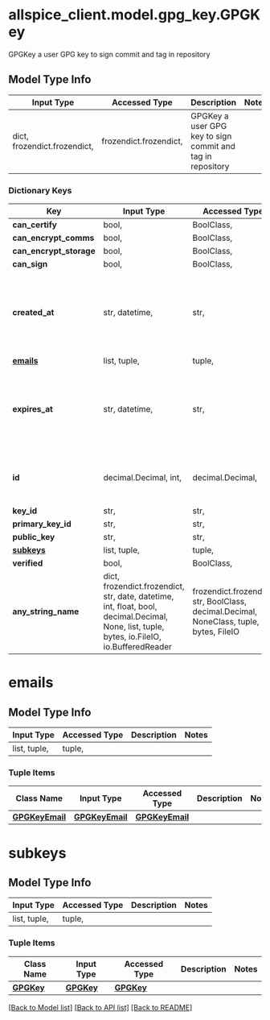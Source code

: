 # allspice_client.model.gpg_key.GPGKey

GPGKey a user GPG key to sign commit and tag in repository

## Model Type Info
Input Type | Accessed Type | Description | Notes
------------ | ------------- | ------------- | -------------
dict, frozendict.frozendict,  | frozendict.frozendict,  | GPGKey a user GPG key to sign commit and tag in repository | 

### Dictionary Keys
Key | Input Type | Accessed Type | Description | Notes
------------ | ------------- | ------------- | ------------- | -------------
**can_certify** | bool,  | BoolClass,  |  | [optional] 
**can_encrypt_comms** | bool,  | BoolClass,  |  | [optional] 
**can_encrypt_storage** | bool,  | BoolClass,  |  | [optional] 
**can_sign** | bool,  | BoolClass,  |  | [optional] 
**created_at** | str, datetime,  | str,  |  | [optional] value must conform to RFC-3339 date-time
**[emails](#emails)** | list, tuple,  | tuple,  |  | [optional] 
**expires_at** | str, datetime,  | str,  |  | [optional] value must conform to RFC-3339 date-time
**id** | decimal.Decimal, int,  | decimal.Decimal,  |  | [optional] value must be a 64 bit integer
**key_id** | str,  | str,  |  | [optional] 
**primary_key_id** | str,  | str,  |  | [optional] 
**public_key** | str,  | str,  |  | [optional] 
**[subkeys](#subkeys)** | list, tuple,  | tuple,  |  | [optional] 
**verified** | bool,  | BoolClass,  |  | [optional] 
**any_string_name** | dict, frozendict.frozendict, str, date, datetime, int, float, bool, decimal.Decimal, None, list, tuple, bytes, io.FileIO, io.BufferedReader | frozendict.frozendict, str, BoolClass, decimal.Decimal, NoneClass, tuple, bytes, FileIO | any string name can be used but the value must be the correct type | [optional]

# emails

## Model Type Info
Input Type | Accessed Type | Description | Notes
------------ | ------------- | ------------- | -------------
list, tuple,  | tuple,  |  | 

### Tuple Items
Class Name | Input Type | Accessed Type | Description | Notes
------------- | ------------- | ------------- | ------------- | -------------
[**GPGKeyEmail**](GPGKeyEmail.md) | [**GPGKeyEmail**](GPGKeyEmail.md) | [**GPGKeyEmail**](GPGKeyEmail.md) |  | 

# subkeys

## Model Type Info
Input Type | Accessed Type | Description | Notes
------------ | ------------- | ------------- | -------------
list, tuple,  | tuple,  |  | 

### Tuple Items
Class Name | Input Type | Accessed Type | Description | Notes
------------- | ------------- | ------------- | ------------- | -------------
[**GPGKey**](GPGKey.md) | [**GPGKey**](GPGKey.md) | [**GPGKey**](GPGKey.md) |  | 

[[Back to Model list]](../../README.md#documentation-for-models) [[Back to API list]](../../README.md#documentation-for-api-endpoints) [[Back to README]](../../README.md)

